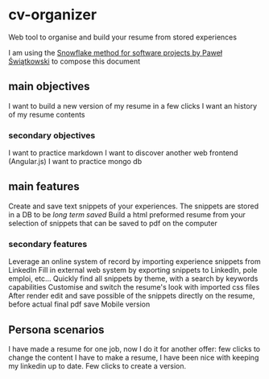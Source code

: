 # cv-organizer
Web tool to organise and build your resume from stored experiences 

I am using the [Snowflake method for software projects by Paweł Świątkowski](http://katafrakt.me/2017/04/29/snowflake-method-for-software-projects/) to compose this document

## main objectives
I want to build a new version of my resume in a few clicks
I want an history of my resume contents 

### secondary objectives
I want to practice markdown
I want to discover another web frontend (Angular.js)
I want to practice mongo db

## main features
Create and save text snippets of your experiences. The snippets are stored in a DB to be _long term saved_
Build a html preformed resume from your selection of snippets that can be saved to pdf on the computer

### secondary features
Leverage an online system of record by importing experience snippets from LinkedIn
Fill in external web system by exporting snippets to LinkedIn, pole emploi, etc...
Quickly find all snippets by theme, with a search by keywords capabilities
Customise and switch the resume's look with imported css files
After render edit and save possible of the snippets  directly on the resume, before actual final pdf save
Mobile version

## Persona scenarios
I have made a resume for one job, now I do it for another offer: few clicks to change the content
I have to make a resume, I have been nice with keeping my linkedin up to date. Few clicks to create a version.
